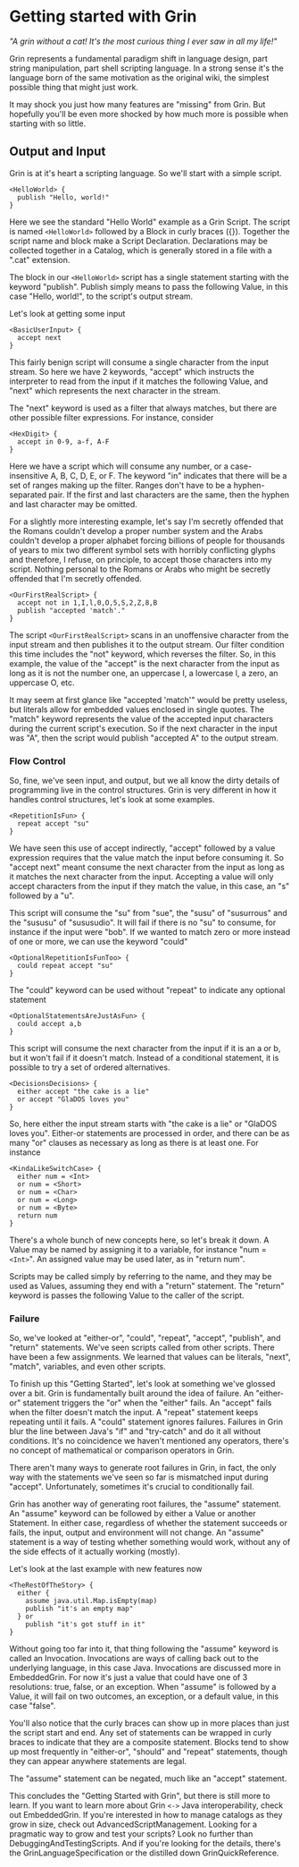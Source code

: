 # Getting started with Grin #

_"A grin without a cat! It's the most curious thing I ever saw in all my life!"_

Grin represents a fundamental paradigm shift in language design, part string manipulation, part shell scripting language. In a strong sense it's the language born of the same motivation as the original wiki, the simplest possible thing that might just work.

It may shock you just how many features are "missing" from Grin. But hopefully you'll be even more shocked by how much more is possible when starting with so little.

## Output and Input ##

Grin is at it's heart a scripting language. So we'll start with a simple script.
```
<HelloWorld> {
  publish "Hello, world!"
}
```

Here we see the standard "Hello World" example as a Grin Script. The script is named `<HelloWorld>` followed by a Block in curly braces ({}). Together the script name and block make a Script Declaration. Declarations may be collected together in a Catalog, which is generally stored in a file with a ".cat" extension.

The block in our `<HelloWorld>` script has a single statement starting with the keyword "publish". Publish simply means to pass the following Value, in this case "Hello, world!", to the script's output stream.

Let's look at getting some input
```
<BasicUserInput> {
  accept next
}
```

This fairly benign script will consume a single character from the input stream. So here we have 2 keywords, "accept" which instructs the interpreter to read from the input if it matches the following Value, and "next" which represents the next character in the stream.

The "next" keyword is used as a filter that always matches, but there are other possible filter expressions. For instance, consider
```
<HexDigit> {
  accept in 0-9, a-f, A-F
}
```

Here we have a script which will consume any number, or a case-insensitive A, B, C, D, E, or F. The keyword "in" indicates that there will be a set of ranges making up the filter. Ranges don't have to be a hyphen-separated pair. If the first and last characters are the same, then the hyphen and last character may be omitted.

For a slightly more interesting example, let's say I'm secretly offended that the Romans couldn't develop a proper number system and the Arabs couldn't develop a proper alphabet forcing billions of people for thousands of years to mix two different symbol sets with horribly conflicting glyphs and therefore, I refuse, on principle, to accept those characters into my script. Nothing personal to the Romans or Arabs who might be secretly offended that I'm secretly offended.
```
<OurFirstRealScript> {
  accept not in 1,I,l,0,O,5,S,2,Z,8,B
  publish "accepted 'match'."
}
```

The script `<OurFirstRealScript>` scans in an unoffensive character from the input stream and then publishes it to the output stream. Our filter condition this time includes the "not" keyword, which reverses the filter. So, in this example, the value of the "accept" is the next character from the input as long as it is not the number one, an uppercase I, a lowercase l, a zero, an uppercase O, etc.

It may seem at first glance like "accepted 'match'" would be pretty useless, but literals allow for embedded values enclosed in single quotes. The "match" keyword represents the value of the accepted input characters during the current script's execution. So if the next character in the input was "A", then the script would publish "accepted A" to the output stream.

### Flow Control ###

So, fine, we've seen input, and output, but we all know the dirty details of programming live in the control structures. Grin is very different in how it handles control structures, let's look at some examples.

```
<RepetitionIsFun> {
  repeat accept "su"
}
```
We have seen this use of accept indirectly, "accept" followed by a value expression requires that the value match the input before consuming it. So "accept next" meant consume the next character from the input as long as it matches the next character from the input. Accepting a value will only accept characters from the input if they match the value, in this case, an "s" followed by a "u".

This script will consume the "su" from "sue", the "susu" of "susurrous" and the "sususu" of "sususudio". It will fail if there is no "su" to consume, for instance if the input were "bob". If we wanted to match zero or more instead of one or more, we can use the keyword "could"
```
<OptionalRepetitionIsFunToo> {
  could repeat accept "su"
}
```
The "could" keyword can be used without "repeat" to indicate any optional statement
```
<OptionalStatementsAreJustAsFun> {
  could accept a,b
}
```
This script will consume the next character from the input if it is an a or b, but it won't fail if it doesn't match. Instead of a conditional statement, it is possible to try a set of ordered alternatives.
```
<DecisionsDecisions> {
  either accept "the cake is a lie"
  or accept "GlaDOS loves you"
}
```
So, here either the input stream starts with "the cake is a lie" or "GlaDOS loves you". Either-or statements are processed in order, and there can be as many "or" clauses as necessary as long as there is at least one. For instance
```
<KindaLikeSwitchCase> {
  either num = <Int>
  or num = <Short>
  or num = <Char>
  or num = <Long>
  or num = <Byte>
  return num
}
```
There's a whole bunch of new concepts here, so let's break it down. A Value may be named by assigning it to a variable, for instance "num = `<Int>`". An assigned value may be used later, as in "return num".

Scripts may be called simply by referring to the name, and they may be used as Values, assuming they end with a "return" statement. The "return" keyword is passes the following Value to the caller of the script.

### Failure ###

So, we've looked at "either-or", "could", "repeat", "accept", "publish", and "return" statements. We've seen scripts called from other scripts. There have been a few assignments. We learned that values can be literals, "next", "match", variables, and even other scripts.

To finish up this "Getting Started", let's look at something we've glossed over a bit. Grin is fundamentally built around the idea of failure. An "either-or" statement triggers the "or" when the "either" fails. An "accept" fails when the filter doesn't match the input. A "repeat" statement keeps repeating until it fails. A "could" statement ignores failures. Failures in Grin blur the line between Java's "if" and "try-catch" and do it all without conditions. It's no coincidence we haven't mentioned any operators, there's no concept of mathematical or comparison operators in Grin.

There aren't many ways to generate root failures in Grin, in fact, the only way with the statements we've seen so far is mismatched input during "accept". Unfortunately, sometimes it's crucial to conditionally fail.

Grin has another way of generating root failures, the "assume" statement. An "assume" keyword can be followed by either a Value or another Statement. In either case, regardless of whether the statement succeeds or fails, the input, output and environment will not change. An "assume" statement is a way of testing whether something would work, without any of the side effects of it actually working (mostly).

Let's look at the last example with new features now
```
<TheRestOfTheStory> {
  either {
    assume java.util.Map.isEmpty(map)
    publish "it's an empty map"
  } or
    publish "it's got stuff in it"
}
```
Without going too far into it, that thing following the "assume" keyword is called an Invocation. Invocations are ways of calling back out to the underlying language, in this case Java. Invocations are discussed more in EmbeddedGrin. For now it's just a value that could have one of 3 resolutions: true, false, or an exception. When "assume" is followed by a Value, it will fail on two outcomes, an exception, or a default value, in this case "false".

You'll also notice that the curly braces can show up in more places than just the script start and end. Any set of statements can be wrapped in curly braces to indicate that they are a composite statement. Blocks tend to show up most frequently in "either-or", "should" and "repeat" statements, though they can appear anywhere statements are legal.

The "assume" statement can be negated, much like an "accept" statement.

This concludes the "Getting Started with Grin", but there is still more to learn. If you want to learn more about Grin `<->` Java interoperability, check out EmbeddedGrin. If you're interested in how to manage catalogs as they grow in size, check out AdvancedScriptManagement. Looking for a pragmatic way to grow and test your scripts? Look no further than DebuggingAndTestingScripts. And if you're looking for the details, there's the GrinLanguageSpecification or the distilled down GrinQuickReference.
